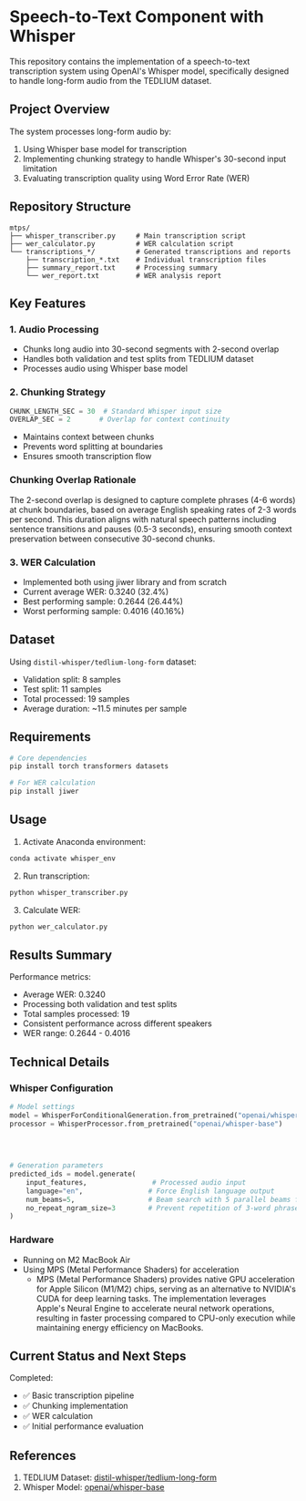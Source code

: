 # Speech-to-Text Component with Whisper

This repository contains the implementation of a speech-to-text transcription system using OpenAI's Whisper model, specifically designed to handle long-form audio from the TEDLIUM dataset.

## Project Overview

The system processes long-form audio by:
1. Using Whisper base model for transcription
2. Implementing chunking strategy to handle Whisper's 30-second input limitation
3. Evaluating transcription quality using Word Error Rate (WER)

## Repository Structure
```
mtps/
├── whisper_transcriber.py     # Main transcription script
├── wer_calculator.py          # WER calculation script
└── transcriptions_*/          # Generated transcriptions and reports
    ├── transcription_*.txt    # Individual transcription files
    ├── summary_report.txt     # Processing summary
    └── wer_report.txt         # WER analysis report
```

## Key Features

### 1. Audio Processing
- Chunks long audio into 30-second segments with 2-second overlap
- Handles both validation and test splits from TEDLIUM dataset
- Processes audio using Whisper base model

### 2. Chunking Strategy
```python
CHUNK_LENGTH_SEC = 30  # Standard Whisper input size
OVERLAP_SEC = 2       # Overlap for context continuity
```
- Maintains context between chunks
- Prevents word splitting at boundaries
- Ensures smooth transcription flow

### Chunking Overlap Rationale
The 2-second overlap is designed to capture complete phrases (4-6 words) at chunk boundaries, based on average English speaking rates of 2-3 words per second. This duration aligns with natural speech patterns including sentence transitions and pauses (0.5-3 seconds), ensuring smooth context preservation between consecutive 30-second chunks.

### 3. WER Calculation
- Implemented both using jiwer library and from scratch
- Current average WER: 0.3240 (32.4%)
- Best performing sample: 0.2644 (26.44%)
- Worst performing sample: 0.4016 (40.16%)

## Dataset

Using `distil-whisper/tedlium-long-form` dataset:
- Validation split: 8 samples
- Test split: 11 samples
- Total processed: 19 samples
- Average duration: ~11.5 minutes per sample

## Requirements

```bash
# Core dependencies
pip install torch transformers datasets

# For WER calculation
pip install jiwer
```

## Usage


1. Activate Anaconda environment:
```bash
conda activate whisper_env
```
   
2. Run transcription:
```bash
python whisper_transcriber.py
```

3. Calculate WER:
```bash
python wer_calculator.py
```

## Results Summary

Performance metrics:
- Average WER: 0.3240
- Processing both validation and test splits
- Total samples processed: 19
- Consistent performance across different speakers
- WER range: 0.2644 - 0.4016

## Technical Details

### Whisper Configuration
```python
# Model settings
model = WhisperForConditionalGeneration.from_pretrained("openai/whisper-base")      # Load base model (~244MB)
processor = WhisperProcessor.from_pretrained("openai/whisper-base")                 # Load processor which:
                                                                                    # 1. Feature extractor: Converts audio to spectrograms (audio fingerprints)
                                                                                    # 2. Tokenizer: Converts between text and token IDs (e.g., "hello" → [123, 456])
                                                                                    # Both are needed to translate audio into text the model can understand

# Generation parameters
predicted_ids = model.generate(
    input_features,                # Processed audio input
    language="en",                # Force English language output
    num_beams=5,                  # Beam search with 5 parallel beams for better transcription quality 
    no_repeat_ngram_size=3        # Prevent repetition of 3-word phrases (e.g., "the the the" or "going to going to")
)
```
### Hardware
- Running on M2 MacBook Air
- Using MPS (Metal Performance Shaders) for acceleration
  - MPS (Metal Performance Shaders) provides native GPU acceleration for Apple Silicon (M1/M2) chips, serving as an alternative to NVIDIA's CUDA for deep learning tasks. The implementation leverages Apple's Neural Engine to accelerate neural network operations, resulting in faster processing compared to CPU-only execution while maintaining energy efficiency on MacBooks.

## Current Status and Next Steps

Completed:
- ✅ Basic transcription pipeline
- ✅ Chunking implementation
- ✅ WER calculation
- ✅ Initial performance evaluation


## References
1. TEDLIUM Dataset: [distil-whisper/tedlium-long-form](https://huggingface.co/datasets/distil-whisper/tedlium-long-form)
2. Whisper Model: [openai/whisper-base](https://huggingface.co/openai/whisper-base)